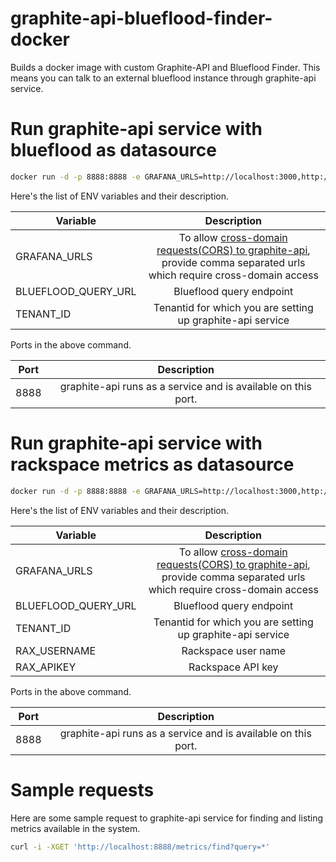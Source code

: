 # graphite-api-blueflood-finder-docker

Builds a docker image with custom Graphite-API and Blueflood Finder. This means you can talk to an external blueflood 
instance through graphite-api service.

# Run graphite-api service with blueflood as datasource

```sh
docker run -d -p 8888:8888 -e GRAFANA_URLS=http://localhost:3000,http://192.168.1.200:3000 -e BLUEFLOOD_QUERY_URL=http://localhost:20000 -e TENANT_ID=123 rackerlabs/graphite-api
```

Here's the list of ENV variables and their description.

| Variable             |   Description                                         |
| ---------------------|:-----------------------------------------------------:|
| GRAFANA_URLS         | To allow [cross-domain requests(CORS) to graphite-api](https://github.com/brutasse/graphite-api/blob/master/docs/configuration.rst), provide comma separated urls which require cross-domain access |
| BLUEFLOOD_QUERY_URL  | Blueflood query endpoint |
| TENANT_ID            | Tenantid for which you are setting up graphite-api service |

Ports in the above command.

| Port             |   Description                                                 |
| -----------------|:-------------------------------------------------------------:|
| 8888             | graphite-api runs as a service and is available on this port.  


# Run graphite-api service with rackspace metrics as datasource

```sh
docker run -d -p 8888:8888 -e GRAFANA_URLS=http://localhost:3000,http://192.168.1.200:3000 -e BLUEFLOOD_QUERY_URL=https://global.metrics.api.rackspacecloud.com -e TENANT_ID=123 -e RAX_USERNAME=bftest123 -e RAX_APIKEY=yoda123as rackerlabs/graphite-api
```

Here's the list of ENV variables and their description.

| Variable             |   Description                                         |
| ---------------------|:-----------------------------------------------------:|
| GRAFANA_URLS         | To allow [cross-domain requests(CORS) to graphite-api](https://github.com/brutasse/graphite-api/blob/master/docs/configuration.rst), provide comma separated urls which require cross-domain access |
| BLUEFLOOD_QUERY_URL  | Blueflood query endpoint |
| TENANT_ID            | Tenantid for which you are setting up graphite-api service |
| RAX_USERNAME         | Rackspace user name |
| RAX_APIKEY           | Rackspace API key |

Ports in the above command.

| Port             |   Description                                                 |
| -----------------|:-------------------------------------------------------------:|
| 8888             | graphite-api runs as a service and is available on this port.

# Sample requests

Here are some sample request to graphite-api service for finding and listing metrics available in the system.

```sh
curl -i -XGET 'http://localhost:8888/metrics/find?query=*'
```